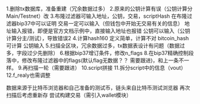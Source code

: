 1.删除tx数据库，准备重建（冗余数据过多）
2.原来的公钥计算有误（公钥计算分Main/Testnet）改
3.布隆过滤器可输入地址，公钥，交易，scriptHash
    在布隆过滤器bip37中可以证明
    交易一定可以输入（但钱包中开始无交易有关的信息）
    地址输入报错，即便是官方文档示例中，直接输入地址也报错
    公钥可以输入（公钥计算分主/测试），导致错误2
4.计算hash160
    定义简单，计算不对
    bitcoin_hash可计算
    公钥输入
5.扫描全区块，冗余数据过多，tx数据表设计有问题（数据过多，字段过少先删除）
6.根据bip37增订条件，修改n_flags
8.在bip37精确控制段落中，修改布隆过滤器中的flags(默认flag无数据？？ 需要跟进)，和上一条不一样。
9.再扫描一轮（需要跟进）
10.script拼接
11.拆分script中的信息（vout）
12.f_realy也需调整

数据来源于比特币浏览器和自己准备的测试币，链头来自比特币测试浏览器
再次扫描后考虑重新存
尝试构建交易（需引入wallet模块）
